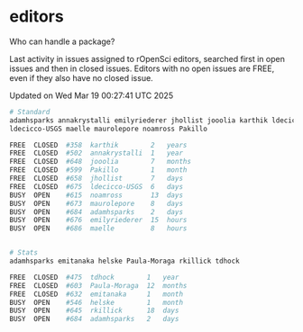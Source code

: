 # editors

Who can handle a package?

Last activity in issues assigned to rOpenSci editors, searched first in open
issues and then in closed issues. Editors with no open issues are FREE, even if
they also have no closed issue.


Updated on Wed Mar 19 00:27:41 UTC 2025

```bash
# Standard
adamhsparks annakrystalli emilyriederer jhollist jooolia karthik ldecicco
ldecicco-USGS maelle maurolepore noamross Pakillo

FREE  CLOSED  #358  karthik        2   years
FREE  CLOSED  #502  annakrystalli  1   year
FREE  CLOSED  #648  jooolia        7   months
FREE  CLOSED  #599  Pakillo        1   month
FREE  CLOSED  #658  jhollist       7   days
FREE  CLOSED  #675  ldecicco-USGS  6   days
BUSY  OPEN    #615  noamross       13  days
BUSY  OPEN    #673  maurolepore    8   days
BUSY  OPEN    #684  adamhsparks    2   days
BUSY  OPEN    #676  emilyriederer  15  hours
BUSY  OPEN    #686  maelle         8   hours


# Stats
adamhsparks emitanaka helske Paula-Moraga rkillick tdhock

FREE  CLOSED  #475  tdhock        1   year
FREE  CLOSED  #603  Paula-Moraga  12  months
FREE  CLOSED  #632  emitanaka     1   month
BUSY  OPEN    #546  helske        1   month
BUSY  OPEN    #645  rkillick      18  days
BUSY  OPEN    #684  adamhsparks   2   days
```
